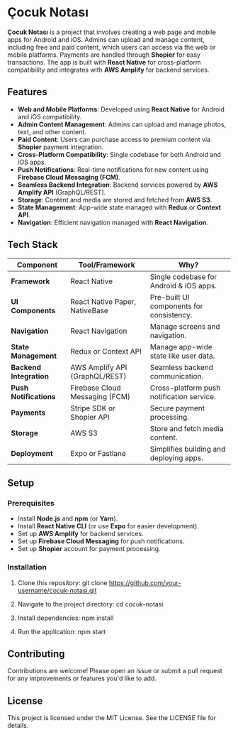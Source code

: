 # Çocuk Notası

**Çocuk Notası** is a project that involves creating a web page and mobile apps for Android and iOS. Admins can upload and manage content, including free and paid content, which users can access via the web or mobile platforms. Payments are handled through **Shopier** for easy transactions. The app is built with **React Native** for cross-platform compatibility and integrates with **AWS Amplify** for backend services.

## Features
- **Web and Mobile Platforms**: Developed using **React Native** for Android and iOS compatibility.
- **Admin Content Management**: Admins can upload and manage photos, text, and other content.
- **Paid Content**: Users can purchase access to premium content via **Shopier** payment integration.
- **Cross-Platform Compatibility**: Single codebase for both Android and iOS apps.
- **Push Notifications**: Real-time notifications for new content using **Firebase Cloud Messaging (FCM)**.
- **Seamless Backend Integration**: Backend services powered by **AWS Amplify API** (GraphQL/REST).
- **Storage**: Content and media are stored and fetched from **AWS S3**.
- **State Management**: App-wide state managed with **Redux** or **Context API**.
- **Navigation**: Efficient navigation managed with **React Navigation**.

## Tech Stack
| **Component**           | **Tool/Framework**               | **Why?**                                      |
|-------------------------|-----------------------------------|-----------------------------------------------|
| **Framework**           | React Native                     | Single codebase for Android & iOS apps.       |
| **UI Components**       | React Native Paper, NativeBase    | Pre-built UI components for consistency.      |
| **Navigation**          | React Navigation                 | Manage screens and navigation.                |
| **State Management**    | Redux or Context API             | Manage app-wide state like user data.         |
| **Backend Integration** | AWS Amplify API (GraphQL/REST)   | Seamless backend communication.               |
| **Push Notifications**  | Firebase Cloud Messaging (FCM)    | Cross-platform push notification service.     |
| **Payments**            | Stripe SDK or Shopier API        | Secure payment processing.                    |
| **Storage**             | AWS S3                            | Store and fetch media content.                |
| **Deployment**          | Expo or Fastlane                 | Simplifies building and deploying apps.       |

## Setup

### Prerequisites
- Install **Node.js** and **npm** (or **Yarn**).
- Install **React Native CLI** (or use **Expo** for easier development).
- Set up **AWS Amplify** for backend services.
- Set up **Firebase Cloud Messaging** for push notifications.
- Set up **Shopier** account for payment processing.

### Installation

1. Clone this repository:
   git clone https://github.com/your-username/cocuk-notasi.git

2. Navigate to the project directory:
   cd cocuk-notasi

3. Install dependencies:
   npm install

4. Run the application:
   npm start

## Contributing
Contributions are welcome! Please open an issue or submit a pull request for any improvements or features you'd like to add.

## License
This project is licensed under the MIT License. See the LICENSE file for details.